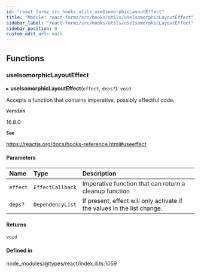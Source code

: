 ```yaml
---
id: "react_formz_src_hooks_utils_useIsomorphicLayoutEffect"
title: "Module: react-formz/src/hooks/utils/useIsomorphicLayoutEffect"
sidebar_label: "react-formz/src/hooks/utils/useIsomorphicLayoutEffect"
sidebar_position: 0
custom_edit_url: null
---
```


## Functions

### useIsomorphicLayoutEffect

▸ **useIsomorphicLayoutEffect**(`effect`, `deps?`): `void`

Accepts a function that contains imperative, possibly effectful code.

**`Version`**

16.8.0

**`See`**

https://reactjs.org/docs/hooks-reference.html#useeffect

#### Parameters

| Name | Type | Description |
| :------ | :------ | :------ |
| `effect` | `EffectCallback` | Imperative function that can return a cleanup function |
| `deps?` | `DependencyList` | If present, effect will only activate if the values in the list change. |

#### Returns

`void`

#### Defined in

node_modules/@types/react/index.d.ts:1059
